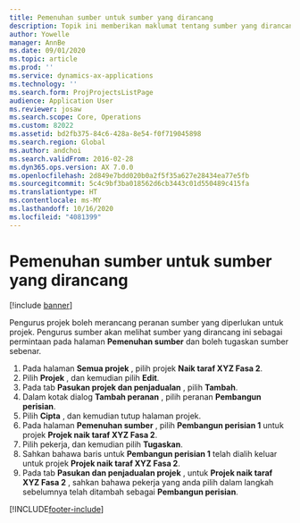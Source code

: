 ```yaml
---
title: Pemenuhan sumber untuk sumber yang dirancang
description: Topik ini memberikan maklumat tentang sumber yang dirancang untuk projek.
author: Yowelle
manager: AnnBe
ms.date: 09/01/2020
ms.topic: article
ms.prod: ''
ms.service: dynamics-ax-applications
ms.technology: ''
ms.search.form: ProjProjectsListPage
audience: Application User
ms.reviewer: josaw
ms.search.scope: Core, Operations
ms.custom: 82022
ms.assetid: bd2fb375-84c6-428a-8e54-f0f719045898
ms.search.region: Global
ms.author: andchoi
ms.search.validFrom: 2016-02-28
ms.dyn365.ops.version: AX 7.0.0
ms.openlocfilehash: 2d849e7bdd020b0a2f5f35a627e28434ea77e5fb
ms.sourcegitcommit: 5c4c9bf3ba018562d6cb3443c01d550489c415fa
ms.translationtype: HT
ms.contentlocale: ms-MY
ms.lasthandoff: 10/16/2020
ms.locfileid: "4081399"
---
```

# <a name="resource-fulfillment-for-planned-resources"></a>Pemenuhan sumber untuk sumber yang dirancang

[!include [banner](../includes/banner.md)]

Pengurus projek boleh merancang peranan sumber yang diperlukan untuk projek. Pengurus sumber akan melihat sumber yang dirancang ini sebagai permintaan pada halaman **Pemenuhan sumber** dan boleh tugaskan sumber sebenar.

1. Pada halaman **Semua projek** , pilih projek **Naik taraf XYZ Fasa 2**.
2. Pilih **Projek** , dan kemudian pilih **Edit**.
3. Pada tab **Pasukan projek dan penjadualan** , pilih **Tambah**.
4. Dalam kotak dialog **Tambah peranan** , pilih peranan **Pembangun perisian**.
5. Pilih **Cipta** , dan kemudian tutup halaman projek.
6. Pada halaman **Pemenuhan sumber** , pilih **Pembangun perisian 1** untuk projek **Projek naik taraf XYZ Fasa 2**.
7. Pilih pekerja, dan kemudian pilih **Tugaskan**.
8. Sahkan bahawa baris untuk **Pembangun perisian 1** telah dialih keluar untuk projek **Projek naik taraf XYZ Fasa 2**.
9. Pada tab **Pasukan dan penjadualan projek** , untuk **Projek naik taraf XYZ Fasa 2** , sahkan bahawa pekerja yang anda pilih dalam langkah sebelumnya telah ditambah sebagai **Pembangun perisian**.


[!INCLUDE[footer-include](../includes/footer-banner.md)]